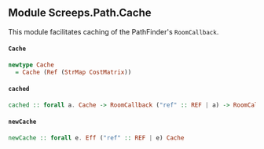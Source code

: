 ## Module Screeps.Path.Cache

This module facilitates caching of the PathFinder's `RoomCallback`.

#### `Cache`

``` purescript
newtype Cache
  = Cache (Ref (StrMap CostMatrix))
```

#### `cached`

``` purescript
cached :: forall a. Cache -> RoomCallback ("ref" :: REF | a) -> RoomCallback ("ref" :: REF | a)
```

#### `newCache`

``` purescript
newCache :: forall e. Eff ("ref" :: REF | e) Cache
```


